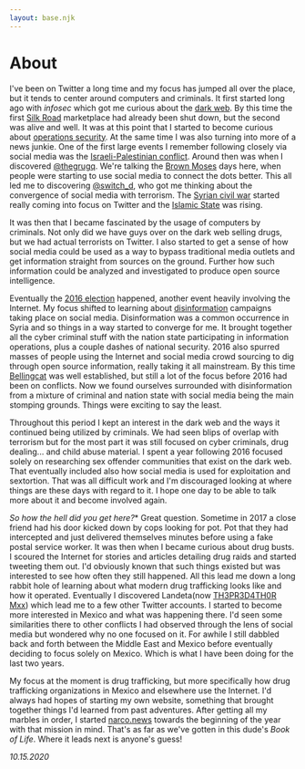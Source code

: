 ```yaml
---
layout: base.njk
---
```

# About

I've been on Twitter a long time and my focus has jumped all over the place, but it tends to center around computers and criminals. It first started long ago with *infosec* which got me curious about the [dark web](https://en.wikipedia.org/wiki/Dark_web). By this time the first [Silk Road](https://en.wikipedia.org/wiki/Silk_Road_(marketplace)) marketplace had already been shut down, but the second was alive and well. It was at this point that I started to become curious about [operations security](https://en.wikipedia.org/wiki/Operations_security). At the same time I was also turning into more of a news junkie. One of the first large events I remember following closely via social media was the [Israeli-Palestinian conflict](https://en.wikipedia.org/wiki/2014_Israel%E2%80%93Gaza_conflict). Around then was when I discovered [@thegrugq](https://twitter.com/thegrugq). We're talking the [Brown Moses](https://twitter.com/EliotHiggins) days here, when people were starting to use social media to connect the dots better. This all led me to discovering [@switch_d](https://twitter.com/switch_d), who got me thinking about the convergence of social media with terrorism. The [Syrian civil war](https://en.wikipedia.org/wiki/Syrian_civil_war) started really coming into focus on Twitter and the [Islamic State](https://en.wikipedia.org/wiki/Islamic_State_of_Iraq_and_the_Levant) was rising.

It was then that I became fascinated by the usage of computers by criminals. Not only did we have guys over on the dark web selling drugs, but we had actual terrorists on Twitter. I also started to get a sense of how social media could be used as a way to bypass traditional media outlets and get information straight from sources on the ground. Further how such information could be analyzed and investigated to produce open source intelligence.

Eventually the [2016 election](https://en.wikipedia.org/wiki/2016_United_States_presidential_election) happened, another event heavily involving the Internet. My focus shifted to learning about [disinformation](https://en.wikipedia.org/wiki/Disinformation) campaigns taking place on social media. Disinformation was a common occurrence in Syria and so things in a way started to converge for me. It brought together all the cyber criminal stuff with the nation state participating in information operations, plus a couple dashes of national security. 2016 also spurred masses of people using the Internet and social media crowd sourcing to dig through open source information, really taking it all mainstream. By this time [Bellingcat](https://www.bellingcat.com/) was well established, but still a lot of the focus before 2016 had been on conflicts. Now we found ourselves surrounded with disinformation from a mixture of criminal and nation state with social media being the main stomping grounds. Things were exciting to say the least.

Throughout this period I kept an interest in the dark web and the ways it continued being utilized by criminals. We had seen blips of overlap with terrorism but for the most part it was still focused on cyber criminals, drug dealing... and child abuse material. I spent a year following 2016 focused solely on researching sex offender communities that exist on the dark web. That eventually included also how social media is used for exploitation and sextortion. That was all difficult work and I'm discouraged looking at where things are these days with regard to it. I hope one day to be able to talk more about it and become involved again.

*So how the hell did you get here?** Great question. Sometime in 2017 a close friend had his door kicked down by cops looking for pot. Pot that they had intercepted and just delivered themselves minutes before using a fake postal service worker. It was then when I became curious about drug busts. I scoured the Internet for stories and articles detailing drug raids and started tweeting them out. I'd obviously known that such things existed but was interested to see how often they still happened. All this lead me down a long rabbit hole of learning about what modern drug trafficking looks like and how it operated. Eventually I discovered Landeta(now [TH3PR3D4TH0R Mxx](https://twitter.com/fernand17704066)) which lead me to a few other Twitter accounts. I started to become more interested in Mexico and what was happening there. I'd seen some similarities there to other conflicts I had observed through the lens of social media but wondered why no one focused on it. For awhile I still dabbled back and forth between the Middle East and Mexico before eventually deciding to focus solely on Mexico. Which is what I have been doing for the last two years.

My focus at the moment is drug trafficking, but more specifically how drug trafficking organizations in Mexico and elsewhere use the Internet. I'd always had hopes of starting my own website, something that brought together things I'd learned from past adventures. After getting all my marbles in order, I started [narco.news](https://narco.news) towards the beginning of the year with that mission in mind. That's as far as we've gotten in this dude's *Book of Life*. Where it leads next is anyone's guess!

*10.15.2020*
